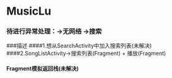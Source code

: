# MusicLu

### 待进行异常处理：->无网络   ->搜索

###描述
####1.想从SearchActivity中加入搜索列表(未解决)
####2.SongListActivity->搜索列表(Fragment) + 播放(Fragment)
####  Fragment模拟返回栈(未解决)


